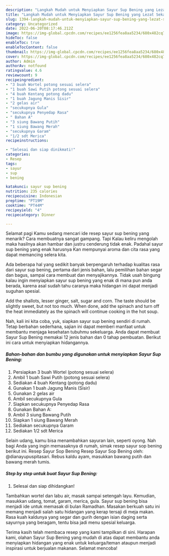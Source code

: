 ```yaml
---
description: "Langkah Mudah untuk Menyiapkan Sayur Sup Bening yang Lezat Sekali, Buat Buka Puasa Enak"
title: "Langkah Mudah untuk Menyiapkan Sayur Sup Bening yang Lezat Sekali, Buat Buka Puasa Enak"
slug: 1394-langkah-mudah-untuk-menyiapkan-sayur-sup-bening-yang-lezat-sekali-buat-buka-puasa-enak
category: Uncategorized
date: 2022-06-20T08:17:46.212Z
image: https://img-global.cpcdn.com/recipes/ee1256fea8aa5234/680x482cq70/sayur-sup-bening-foto-resep-utama.jpg
hideToc: false
enableToc: true
enableTocContent: false
thumbnail: https://img-global.cpcdn.com/recipes/ee1256fea8aa5234/680x482cq70/sayur-sup-bening-foto-resep-utama.jpg
cover: https://img-global.cpcdn.com/recipes/ee1256fea8aa5234/680x482cq70/sayur-sup-bening-foto-resep-utama.jpg
author: Admin
authorAv: notfound
ratingvalue: 4.6
reviewcount: 9
recipeingredient:
- "3 buah Wortel potong sesuai selera"
- "1 buah Sawi Putih potong sesuai selera"
- "4 buah Kentang potong dadu"
- "1 buah Jagung Manis Sisir"
- "2 gelas air"
- "secukupnya Gula"
- "secukupnya Penyedap Rasa"
- " Bahan A"
- "3 siung Bawang Putih"
- "1 siung Bawang Merah"
- "secukupnya Garam"
- "1/2 sdt Merica"
recipeinstructions:

- "Selesai dan siap dinikmati!"
categories:
- Resep
tags:
- sayur
- sup
- bening

katakunci: sayur sup bening 
nutrition: 235 calories
recipecuisine: Indonesian
preptime: "PT19M"
cooktime: "PT44M"
recipeyield: "4"
recipecategory: Dinner

---
```



Selamat pagi Kamu sedang mencari ide resep sayur sup bening yang menarik? Cara membuatnya sangat gampang. Tapi Kalau keliru mengolah maka hasilnya akan hambar dan justru cenderung tidak enak. Padahal sayur sup bening yang enak harusnya Kan mempunyai aroma dan cita rasa yang dapat memancing selera kita.


Ada beberapa hal yang sedikit banyak berpengaruh terhadap kualitas rasa dari sayur sup bening, pertama dari jenis bahan, lalu pemilihan bahan segar dan bagus, sampai cara membuat dan menyajikannya. Tidak usah bingung kalau ingin menyiapkan sayur sup bening yang enak di mana pun anda berada, karena asal sudah tahu caranya maka hidangan ini dapat menjadi suguhan spesial.

Add the shallots, lesser ginger, salt, sugar and corn. The taste should be slightly sweet, but not too much. When done, add the spinach and turn off the heat immediately as the spinach will continue cooking in the hot soup.


Nah, kali ini kita coba, yuk, siapkan sayur sup bening sendiri di rumah. Tetap berbahan sederhana, sajian ini dapat memberi manfaat untuk membantu menjaga kesehatan tubuhmu sekeluarga. Anda dapat membuat Sayur Sup Bening memakai 12 jenis bahan dan 0 tahap pembuatan. Berikut ini cara untuk menyiapkan hidangannya.

<!--inarticleads1-->

##### Bahan-bahan dan bumbu yang digunakan untuk menyiapkan Sayur Sup Bening:

1. Persiapkan 3 buah Wortel (potong sesuai selera)
1. Ambil 1 buah Sawi Putih (potong sesuai selera)
1. Sediakan 4 buah Kentang (potong dadu)
1. Gunakan 1 buah Jagung Manis (Sisir)
1. Gunakan 2 gelas air
1. Ambil secukupnya Gula
1. Siapkan secukupnya Penyedap Rasa
1. Gunakan  Bahan A:
1. Ambil 3 siung Bawang Putih
1. Siapkan 1 siung Bawang Merah
1. Sediakan secukupnya Garam
1. Sediakan 1/2 sdt Merica


Selain udang, kamu bisa menambahkan sayuran lain, seperti oyong. Nah bagi Anda yang ingin memasaknya di rumah, simak resep sayur sop bening berikut ini. Resep Sayur Sop Bening Resep Sayur Sop Bening oleh: @dianayupuspitasari. Rebus kaldu ayam, masukkan bawang putih dan bawang merah tumis. 

<!--inarticleads2-->

##### Step by step untuk buat Sayur Sup Bening:


1. Selesai dan siap dihidangkan!

Tambahkan wortel dan labu air, masak sampai setengah layu. Kemudian, masukkan udang, tomat, garam, merica, gula. Sayur sup bening bisa menjadi ide untuk memasak di bulan Ramadhan. Masakan berkuah satu ini memang menjadi salah satu hidangan yang kerap tersaji di meja makan. Rasa kuah kaldunya yang segar dan gurih dengan isian daging serta sayurnya yang beragam, tentu bisa jadi menu spesial keluarga. 

Terima kasih telah membaca resep yang kami tampilkan di sini. Harapan kami, olahan Sayur Sup Bening yang mudah di atas dapat membantu anda menyiapkan hidangan yang enak untuk keluarga/teman ataupun menjadi inspirasi untuk berjualan makanan. Selamat mencoba!
